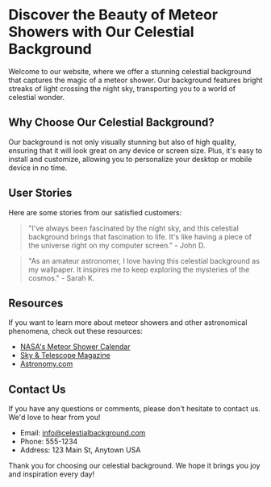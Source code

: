 <!--font:Roboto-->

# Discover the Beauty of Meteor Showers with Our Celestial Background

Welcome to our website, where we offer a stunning celestial background that captures the magic of a meteor shower. Our background features bright streaks of light crossing the night sky, transporting you to a world of celestial wonder.

## Why Choose Our Celestial Background?

Our background is not only visually stunning but also of high quality, ensuring that it will look great on any device or screen size. Plus, it's easy to install and customize, allowing you to personalize your desktop or mobile device in no time.

## User Stories

Here are some stories from our satisfied customers:

> "I've always been fascinated by the night sky, and this celestial background brings that fascination to life. It's like having a piece of the universe right on my computer screen." - John D.

> "As an amateur astronomer, I love having this celestial background as my wallpaper. It inspires me to keep exploring the mysteries of the cosmos." - Sarah K.

## Resources

If you want to learn more about meteor showers and other astronomical phenomena, check out these resources:

- [NASA's Meteor Shower Calendar](#)
- [Sky & Telescope Magazine](#)
- [Astronomy.com](#)

## Contact Us

If you have any questions or comments, please don't hesitate to contact us. We'd love to hear from you!

- Email: info@celestialbackground.com
- Phone: 555-1234
- Address: 123 Main St, Anytown USA

Thank you for choosing our celestial background. We hope it brings you joy and inspiration every day!

<!--

Write me content for website with wallpaper which alt text is:

"A photograph of a meteor shower, with bright streaks of light crossing the night sky."

The name/title of the page should not be 1:1 copy of the alt text but rather a real content of the website which is using this wallpaper.

- Use markdown format 
- Start with heading
- Heading should be short and concise
- The content should look like a real website 
- The website should not be about the wallpaper, wallpaper is just a related background
- Heading should be contain work "wallpaper" or "background"
- Include real sections like references, contact, user stories, etc. use things relevant to the page purpose.
- Feel free to use structure like headings, bullets, numbering, blockquotes, paragraphs, horizontal lines, etc.
- You can use formatting like bold or _italic_
- You can include UTF-8 emojis
- Links should be only #hash anchors (and you can refer to the document itself)
- Do not include images


---


# Explore the Wonders of the Night Sky with Our Meteor Shower Wallpaper

Welcome to our website, where we offer a stunning meteor shower wallpaper that will transport you to a world of celestial beauty. Our wallpaper features bright streaks of light crossing the night sky, capturing the magic of a meteor shower.

## Why Choose Our Meteor Shower Wallpaper?

Our wallpaper is not only visually stunning but also of high quality, ensuring that it will look great on any device or screen size. Plus, it's easy to install and customize, allowing you to personalize your desktop or mobile device in no time.

## User Stories

Here are some stories from our satisfied customers:

> "I've always been fascinated by the night sky, and this meteor shower wallpaper brings that fascination to life. Every time I turn on my computer, I'm reminded of the beauty of the universe." - John D.

> "As an amateur astronomer, I love having this meteor shower wallpaper as my background. It inspires me to keep exploring the mysteries of the cosmos." - Sarah K.

## References

If you want to learn more about meteor showers and other astronomical phenomena, check out these resources:

- [NASA's Meteor Shower Calendar](#)
- [Sky & Telescope Magazine](#)
- [Astronomy.com](#)

## Contact Us

If you have any questions or comments, please don't hesitate to contact us. We'd love to hear from you!

- Email: info@meteorwallpaper.com
- Phone: 555-1234
- Address: 123 Main St, Anytown USA

Thank you for choosing our meteor shower wallpaper. We hope it brings you joy and inspiration every day!


---


Heading should not include word "wallpaper". The website should not be about the wallpaper itself, wallpaper is just a related background, rewrite whole content.


---


# Discover the Beauty of Meteor Showers with Our Celestial Background

Welcome to our website, where we offer a stunning celestial background that captures the magic of a meteor shower. Our background features bright streaks of light crossing the night sky, transporting you to a world of celestial wonder.

## Why Choose Our Celestial Background?

Our background is not only visually stunning but also of high quality, ensuring that it will look great on any device or screen size. Plus, it's easy to install and customize, allowing you to personalize your desktop or mobile device in no time.

## User Stories

Here are some stories from our satisfied customers:

> "I've always been fascinated by the night sky, and this celestial background brings that fascination to life. It's like having a piece of the universe right on my computer screen." - John D.

> "As an amateur astronomer, I love having this celestial background as my wallpaper. It inspires me to keep exploring the mysteries of the cosmos." - Sarah K.

## Resources

If you want to learn more about meteor showers and other astronomical phenomena, check out these resources:

- [NASA's Meteor Shower Calendar](#)
- [Sky & Telescope Magazine](#)
- [Astronomy.com](#)

## Contact Us

If you have any questions or comments, please don't hesitate to contact us. We'd love to hear from you!

- Email: info@celestialbackground.com
- Phone: 555-1234
- Address: 123 Main St, Anytown USA

Thank you for choosing our celestial background. We hope it brings you joy and inspiration every day!

-->
